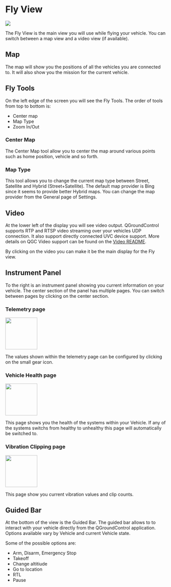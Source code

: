 # Fly View

![](../../images/quickstart/ConnectedVehicle.jpg)

The Fly View is the main view you will use while flying your vehicle. You can switch between a map view and a video view (if available).

## Map

The map will show you the positions of all the vehicles you are connected to. It will also show you the mission for the current vehicle.

## Fly Tools

On the left edge of the screen you will see the Fly Tools. The order of tools from top to bottom is:

* Center map
* Map Type
* Zoom In/Out

### Center Map

The Center Map tool allow you to center the map around various points such as home position, vehicle and so forth.

### Map Type

This tool allows you to change the current map type between Street, Satellite and Hybrid (Street+Satellite). The default map provider is Bing since it seems to provide better Hybrid maps. You can change the map provider from the General page of Settings.

## Video

At the lower left of the display you will see video output. QGroundControl supports RTP and RTSP video streaming over your vehicles UDP connection. It also support directly connected UVC device support. More details on QGC Video support can be found on the [Video README](https://github.com/mavlink/qgroundcontrol/blob/master/src/VideoStreaming/README.md).

By clicking on the video you can make it be the main display for the Fly view.

## Instrument Panel

To the right is an instrument panel showing you current information on your vehicle. The center section of the panel has multiple pages. You can switch between pages by clicking on the center section.

### Telemetry page

<img src="../../images/fly/InstrumentTelemetryPage.jpg" style="width: 100px;" />

The values shown within the telemetry page can be configured by clicking on the small gear icon.

### Vehicle Health page

<img src="../../images/fly/InstrumentHealthPage.jpg" style="width: 100px;" />

This page shows you the health of the systems within your Vehicle. If any of the systems switchs from healthy to unhealthy this page will automatically be switched to.

### Vibration Clipping page

<img src="../../images/fly/InstrumentClipPage.jpg" style="width: 100px;" />

This page show you current vibration values and clip counts.

## Guided Bar

At the bottom of the view is the Guided Bar. The guided bar allows to to interact with your vehicle directly from the QGroundControl application. Options available vary by Vehicle and current Vehicle state.

Some of the possible options are:

* Arm, Disarm, Emergency Stop
* Takeoff
* Change altitiude
* Go to location
* RTL
* Pause